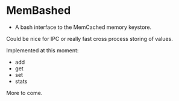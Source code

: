 # MemBashed

* A bash interface to the MemCached memory keystore.

Could be nice for IPC or really fast cross process storing of values.

Implemented at this moment:
- add
- get
- set 
- stats

More to come.

